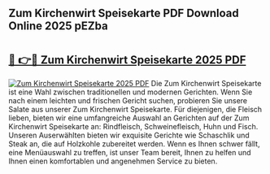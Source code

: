 ## Zum Kirchenwirt Speisekarte PDF Download Online 2025 pEZba

# <h2><a href="http://gca64l.nevu.top/?p=Zum+Kirchenwirt+Speisekarte">🔗 👉🔴 Zum Kirchenwirt Speisekarte 2025 PDF</a></h2>

[![Zum Kirchenwirt Speisekarte 2025 PDF](https://i.imgur.com/dBaPXMq.png)](http://gca64l.nevu.top/?p=Zum+Kirchenwirt+Speisekarte)
Die Zum Kirchenwirt Speisekarte ist eine Wahl zwischen traditionellen und modernen Gerichten. Wenn Sie nach einem leichten und frischen Gericht suchen, probieren Sie unsere Salate aus unserer Zum Kirchenwirt Speisekarte. Für diejenigen, die Fleisch lieben, bieten wir eine umfangreiche Auswahl an Gerichten auf der Zum Kirchenwirt Speisekarte an: Rindfleisch, Schweinefleisch, Huhn und Fisch. Unseren Auserwählten bieten wir exquisite Gerichte wie Schaschlik und Steak an, die auf Holzkohle zubereitet werden. Wenn es Ihnen schwer fällt, eine Menüauswahl zu treffen, ist unser Team bereit, Ihnen zu helfen und Ihnen einen komfortablen und angenehmen Service zu bieten.
